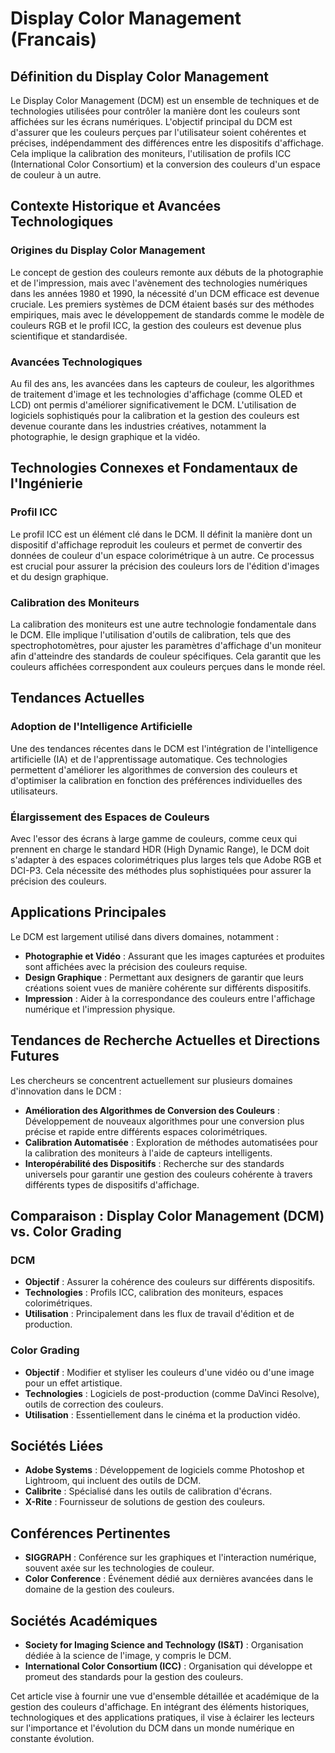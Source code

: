 # Display Color Management (Francais)

## Définition du Display Color Management

Le Display Color Management (DCM) est un ensemble de techniques et de technologies utilisées pour contrôler la manière dont les couleurs sont affichées sur les écrans numériques. L'objectif principal du DCM est d'assurer que les couleurs perçues par l'utilisateur soient cohérentes et précises, indépendamment des différences entre les dispositifs d'affichage. Cela implique la calibration des moniteurs, l'utilisation de profils ICC (International Color Consortium) et la conversion des couleurs d'un espace de couleur à un autre.

## Contexte Historique et Avancées Technologiques

### Origines du Display Color Management

Le concept de gestion des couleurs remonte aux débuts de la photographie et de l'impression, mais avec l'avènement des technologies numériques dans les années 1980 et 1990, la nécessité d'un DCM efficace est devenue cruciale. Les premiers systèmes de DCM étaient basés sur des méthodes empiriques, mais avec le développement de standards comme le modèle de couleurs RGB et le profil ICC, la gestion des couleurs est devenue plus scientifique et standardisée.

### Avancées Technologiques

Au fil des ans, les avancées dans les capteurs de couleur, les algorithmes de traitement d'image et les technologies d'affichage (comme OLED et LCD) ont permis d'améliorer significativement le DCM. L'utilisation de logiciels sophistiqués pour la calibration et la gestion des couleurs est devenue courante dans les industries créatives, notamment la photographie, le design graphique et la vidéo.

## Technologies Connexes et Fondamentaux de l'Ingénierie

### Profil ICC

Le profil ICC est un élément clé dans le DCM. Il définit la manière dont un dispositif d'affichage reproduit les couleurs et permet de convertir des données de couleur d'un espace colorimétrique à un autre. Ce processus est crucial pour assurer la précision des couleurs lors de l'édition d'images et du design graphique.

### Calibration des Moniteurs

La calibration des moniteurs est une autre technologie fondamentale dans le DCM. Elle implique l'utilisation d'outils de calibration, tels que des spectrophotomètres, pour ajuster les paramètres d'affichage d'un moniteur afin d'atteindre des standards de couleur spécifiques. Cela garantit que les couleurs affichées correspondent aux couleurs perçues dans le monde réel.

## Tendances Actuelles

### Adoption de l'Intelligence Artificielle

Une des tendances récentes dans le DCM est l'intégration de l'intelligence artificielle (IA) et de l'apprentissage automatique. Ces technologies permettent d'améliorer les algorithmes de conversion des couleurs et d'optimiser la calibration en fonction des préférences individuelles des utilisateurs.

### Élargissement des Espaces de Couleurs

Avec l'essor des écrans à large gamme de couleurs, comme ceux qui prennent en charge le standard HDR (High Dynamic Range), le DCM doit s'adapter à des espaces colorimétriques plus larges tels que Adobe RGB et DCI-P3. Cela nécessite des méthodes plus sophistiquées pour assurer la précision des couleurs.

## Applications Principales

Le DCM est largement utilisé dans divers domaines, notamment :

- **Photographie et Vidéo** : Assurant que les images capturées et produites sont affichées avec la précision des couleurs requise.
- **Design Graphique** : Permettant aux designers de garantir que leurs créations soient vues de manière cohérente sur différents dispositifs.
- **Impression** : Aider à la correspondance des couleurs entre l'affichage numérique et l'impression physique.

## Tendances de Recherche Actuelles et Directions Futures

Les chercheurs se concentrent actuellement sur plusieurs domaines d'innovation dans le DCM :

- **Amélioration des Algorithmes de Conversion des Couleurs** : Développement de nouveaux algorithmes pour une conversion plus précise et rapide entre différents espaces colorimétriques.
- **Calibration Automatisée** : Exploration de méthodes automatisées pour la calibration des moniteurs à l'aide de capteurs intelligents.
- **Interopérabilité des Dispositifs** : Recherche sur des standards universels pour garantir une gestion des couleurs cohérente à travers différents types de dispositifs d'affichage.

## Comparaison : Display Color Management (DCM) vs. Color Grading

### DCM

- **Objectif** : Assurer la cohérence des couleurs sur différents dispositifs.
- **Technologies** : Profils ICC, calibration des moniteurs, espaces colorimétriques.
- **Utilisation** : Principalement dans les flux de travail d'édition et de production.

### Color Grading

- **Objectif** : Modifier et styliser les couleurs d'une vidéo ou d'une image pour un effet artistique.
- **Technologies** : Logiciels de post-production (comme DaVinci Resolve), outils de correction des couleurs.
- **Utilisation** : Essentiellement dans le cinéma et la production vidéo.

## Sociétés Liées

- **Adobe Systems** : Développement de logiciels comme Photoshop et Lightroom, qui incluent des outils de DCM.
- **Calibrite** : Spécialisé dans les outils de calibration d'écrans.
- **X-Rite** : Fournisseur de solutions de gestion des couleurs.

## Conférences Pertinentes

- **SIGGRAPH** : Conférence sur les graphiques et l'interaction numérique, souvent axée sur les technologies de couleur.
- **Color Conference** : Événement dédié aux dernières avancées dans le domaine de la gestion des couleurs.

## Sociétés Académiques

- **Society for Imaging Science and Technology (IS&T)** : Organisation dédiée à la science de l'image, y compris le DCM.
- **International Color Consortium (ICC)** : Organisation qui développe et promeut des standards pour la gestion des couleurs.

Cet article vise à fournir une vue d'ensemble détaillée et académique de la gestion des couleurs d'affichage. En intégrant des éléments historiques, technologiques et des applications pratiques, il vise à éclairer les lecteurs sur l'importance et l'évolution du DCM dans un monde numérique en constante évolution.